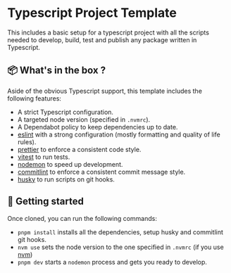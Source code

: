 # Typescript Project Template

This includes a basic setup for a typescript project with all the scripts needed to develop, build, test and publish any package written in Typescript.

## :package: What's in the box ?

Aside of the obvious Typescript support, this template includes the following features:

- A strict Typescript configuration.
- A targeted node version (specified in `.nvmrc`).
- A Dependabot policy to keep dependencies up to date.
- [eslint](https://eslint.org/) with a strong configuration (mostly formatting and quality of life rules).
- [prettier](https://prettier.io/) to enforce a consistent code style.
- [vitest](https://vitest.dev/) to run tests.
- [nodemon](https://nodemon.io/) to speed up development.
- [commitlint](https://commitlint.js.org/) to enforce a consistent commit message style.
- [husky](https://typicode.github.io/husky/#/) to run scripts on git hooks.

## :rocket: Getting started

Once cloned, you can run the following commands:

- `pnpm install` installs all the dependencies, setup husky and commitlint git hooks.
- `nvm use` sets the node version to the one specified in `.nvmrc` (if you use [nvm](https://github.com/nvm-sh/nvm))
- `pnpm dev` starts a `nodemon` process and gets you ready to develop.

